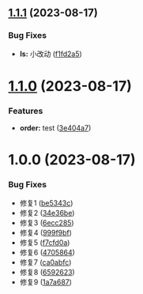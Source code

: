 ## [1.1.1](https://github.com/blockmood/learn-actions2/compare/v1.1.0...v1.1.1) (2023-08-17)


### Bug Fixes

* **ls:** 小改动 ([f1fd2a5](https://github.com/blockmood/learn-actions2/commit/f1fd2a54fc2277686939464322668d24442ad655))

# [1.1.0](https://github.com/blockmood/learn-actions2/compare/v1.0.0...v1.1.0) (2023-08-17)


### Features

* **order:** test ([3e404a7](https://github.com/blockmood/learn-actions2/commit/3e404a70424d816b23471228d22db919dfadec94))

# 1.0.0 (2023-08-17)


### Bug Fixes

* 修复1 ([be5343c](https://github.com/blockmood/learn-actions2/commit/be5343c344bc0a408f725ce3d06fa3935aa016d3))
* 修复2 ([34e36be](https://github.com/blockmood/learn-actions2/commit/34e36be99cda91b7f7d4dff9714fbf07e2f72ee3))
* 修复3 ([6ecc285](https://github.com/blockmood/learn-actions2/commit/6ecc28584b23235e4bab840dc1b7f93a7fefd311))
* 修复4 ([999f9bf](https://github.com/blockmood/learn-actions2/commit/999f9bfa8f6b639778f065c52b2f257cd8d83686))
* 修复5 ([f7cfd0a](https://github.com/blockmood/learn-actions2/commit/f7cfd0abadd6a1e579f3b64507741976692e25ec))
* 修复6 ([4705864](https://github.com/blockmood/learn-actions2/commit/47058648f4b902c6cb53688f16929181a808be43))
* 修复7 ([ca0abfc](https://github.com/blockmood/learn-actions2/commit/ca0abfc91d5df389d1234314e436f91e8f2092f3))
* 修复8 ([6592623](https://github.com/blockmood/learn-actions2/commit/659262314f0a4fdce042ef70c09109f21e69e887))
* 修复9 ([1a7a687](https://github.com/blockmood/learn-actions2/commit/1a7a6874e415e0d90680f3babf8f80096ad1032d))

